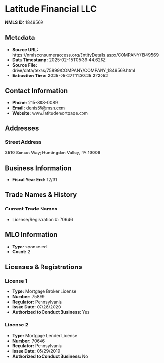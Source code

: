 # Latitude Financial LLC

**NMLS ID:** 1849569

## Metadata
- **Source URL:** https://nmlsconsumeraccess.org/EntityDetails.aspx/COMPANY/1849569
- **Data Timestamp:** 2025-02-15T05:39:44.626Z
- **Source File:** drive/data/texas/75899/COMPANY/COMPANY_1849569.html
- **Extraction Time:** 2025-05-27T11:30:25.272052

## Contact Information
- **Phone:** 215-808-0089
- **Email:** denis55@msn.com
- **Website:** www.latitudemortgage.com

## Addresses
### Street Address
3510 Sunset Way; Huntingdon Valley, PA 19006

## Business Information
- **Fiscal Year End:** 12/31

## Trade Names & History
### Current Trade Names
- License/Registration #: 70646

## MLO Information
- **Type:** sponsored
- **Count:** 2

## Licenses & Registrations

### License 1
- **Type:** Mortgage Broker License
- **Number:** 75899
- **Regulator:** Pennsylvania
- **Issue Date:** 07/28/2020
- **Authorized to Conduct Business:** Yes

### License 2
- **Type:** Mortgage Lender License
- **Number:** 70646
- **Regulator:** Pennsylvania
- **Issue Date:** 05/29/2019
- **Authorized to Conduct Business:** No
